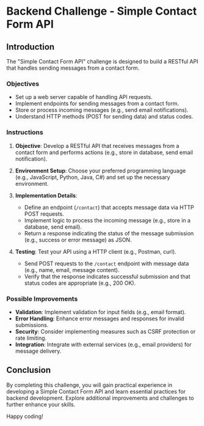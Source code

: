 # Backend Challenge - Simple Contact Form API

## Introduction

The "Simple Contact Form API" challenge is designed to build a RESTful API that handles sending messages from a contact form.

### Objectives

- Set up a web server capable of handling API requests.
- Implement endpoints for sending messages from a contact form.
- Store or process incoming messages (e.g., send email notifications).
- Understand HTTP methods (POST for sending data) and status codes.

### Instructions

1. **Objective**: Develop a RESTful API that receives messages from a contact form and performs actions (e.g., store in database, send email notification).

2. **Environment Setup**: Choose your preferred programming language (e.g., JavaScript, Python, Java, C#) and set up the necessary environment.

3. **Implementation Details**: 
   - Define an endpoint (`/contact`) that accepts message data via HTTP POST requests.
   - Implement logic to process the incoming message (e.g., store in a database, send email).
   - Return a response indicating the status of the message submission (e.g., success or error message) as JSON.

4. **Testing**: Test your API using a HTTP client (e.g., Postman, curl).
   - Send POST requests to the `/contact` endpoint with message data (e.g., name, email, message content).
   - Verify that the response indicates successful submission and that status codes are appropriate (e.g., 200 OK).

### Possible Improvements

- **Validation**: Implement validation for input fields (e.g., email format).
- **Error Handling**: Enhance error messages and responses for invalid submissions.
- **Security**: Consider implementing measures such as CSRF protection or rate limiting.
- **Integration**: Integrate with external services (e.g., email providers) for message delivery.

## Conclusion

By completing this challenge, you will gain practical experience in developing a Simple Contact Form API and learn essential practices for backend development. Explore additional improvements and challenges to further enhance your skills.

Happy coding!

